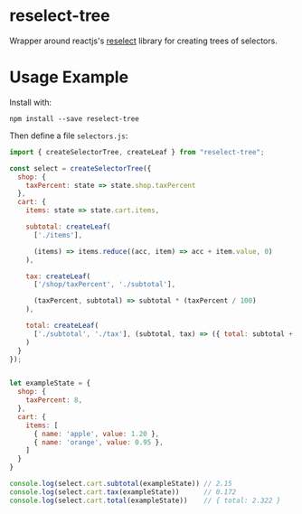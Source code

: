 reselect-tree
=============

Wrapper around reactjs's [reselect](https://github.com/reactjs/reselect)
library for creating trees of selectors.


Usage Example
=============

Install with:

```
npm install --save reselect-tree
```


Then define a file `selectors.js`:

```javascript
import { createSelectorTree, createLeaf } from "reselect-tree";

const select = createSelectorTree({
  shop: {
    taxPercent: state => state.shop.taxPercent
  },
  cart: {
    items: state => state.cart.items,

    subtotal: createLeaf(
      ['./items'],

      (items) => items.reduce((acc, item) => acc + item.value, 0)
    ),

    tax: createLeaf(
      ['/shop/taxPercent', './subtotal'],

      (taxPercent, subtotal) => subtotal * (taxPercent / 100)
    ),

    total: createLeaf(
      ['./subtotal', './tax'], (subtotal, tax) => ({ total: subtotal + tax })
    )
  }
});


let exampleState = {
  shop: {
    taxPercent: 8,
  },
  cart: {
    items: [
      { name: 'apple', value: 1.20 },
      { name: 'orange', value: 0.95 },
    ]
  }
}

console.log(select.cart.subtotal(exampleState)) // 2.15
console.log(select.cart.tax(exampleState))      // 0.172
console.log(select.cart.total(exampleState))    // { total: 2.322 }
```
